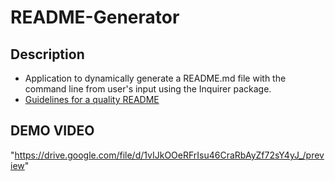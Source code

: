 # README-Generator
## Description
* Application to dynamically generate a README.md file with the command line from user's input using the Inquirer package.
* [Guidelines for a quality README](readme-guide.md)
## DEMO VIDEO
"https://drive.google.com/file/d/1vIJkOOeRFrIsu46CraRbAyZf72sY4yJ_/preview"
